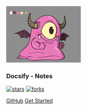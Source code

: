 <img width="200px" src="_media/logo.png">

### **Docsify - Notes**



[![stars](https://badgen.net/github/stars/Master-lb/Docsify-Notes?icon=github&color=4ab8a1)]((<https://github.com/Master-lb/Docsify-Notes>)) [![forks](https://badgen.net/github/forks/Master-lb/Docsify-Notes?icon=github&color=4ab8a1)](<https://github.com/Master-lb/Docsify-Notes>)

[GitHub](<https://github.com/Master-lb/Docsify-Notes>)
[Get Started](<https://Master-lb.github.io/Docsify-Notes/#/docsify>)

